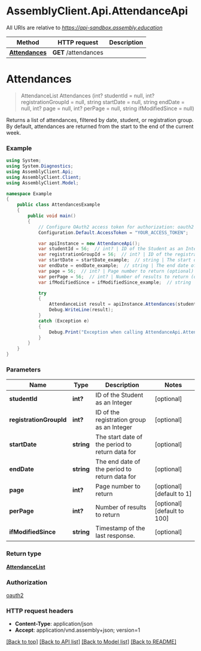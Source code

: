 # AssemblyClient.Api.AttendanceApi

All URIs are relative to *https://api-sandbox.assembly.education*

Method | HTTP request | Description
------------- | ------------- | -------------
[**Attendances**](AttendanceApi.md#attendances) | **GET** /attendances | 


<a name="attendances"></a>
# **Attendances**
> AttendanceList Attendances (int? studentId = null, int? registrationGroupId = null, string startDate = null, string endDate = null, int? page = null, int? perPage = null, string ifModifiedSince = null)



Returns a list of attendances, filtered by date, student, or registration group. By default, attendances are returned from the start to the end of the current week.

### Example
```csharp
using System;
using System.Diagnostics;
using AssemblyClient.Api;
using AssemblyClient.Client;
using AssemblyClient.Model;

namespace Example
{
    public class AttendancesExample
    {
        public void main()
        {
            // Configure OAuth2 access token for authorization: oauth2
            Configuration.Default.AccessToken = "YOUR_ACCESS_TOKEN";

            var apiInstance = new AttendanceApi();
            var studentId = 56;  // int? | ID of the Student as an Integer (optional) 
            var registrationGroupId = 56;  // int? | ID of the registration group as an Integer (optional) 
            var startDate = startDate_example;  // string | The start date of the period to return data for (optional) 
            var endDate = endDate_example;  // string | The end date of the period to return data for (optional) 
            var page = 56;  // int? | Page number to return (optional)  (default to 1)
            var perPage = 56;  // int? | Number of results to return (optional)  (default to 100)
            var ifModifiedSince = ifModifiedSince_example;  // string | Timestamp of the last response. (optional) 

            try
            {
                AttendanceList result = apiInstance.Attendances(studentId, registrationGroupId, startDate, endDate, page, perPage, ifModifiedSince);
                Debug.WriteLine(result);
            }
            catch (Exception e)
            {
                Debug.Print("Exception when calling AttendanceApi.Attendances: " + e.Message );
            }
        }
    }
}
```

### Parameters

Name | Type | Description  | Notes
------------- | ------------- | ------------- | -------------
 **studentId** | **int?**| ID of the Student as an Integer | [optional] 
 **registrationGroupId** | **int?**| ID of the registration group as an Integer | [optional] 
 **startDate** | **string**| The start date of the period to return data for | [optional] 
 **endDate** | **string**| The end date of the period to return data for | [optional] 
 **page** | **int?**| Page number to return | [optional] [default to 1]
 **perPage** | **int?**| Number of results to return | [optional] [default to 100]
 **ifModifiedSince** | **string**| Timestamp of the last response. | [optional] 

### Return type

[**AttendanceList**](AttendanceList.md)

### Authorization

[oauth2](../README.md#oauth2)

### HTTP request headers

 - **Content-Type**: application/json
 - **Accept**: application/vnd.assembly+json; version=1

[[Back to top]](#) [[Back to API list]](../README.md#documentation-for-api-endpoints) [[Back to Model list]](../README.md#documentation-for-models) [[Back to README]](../README.md)

